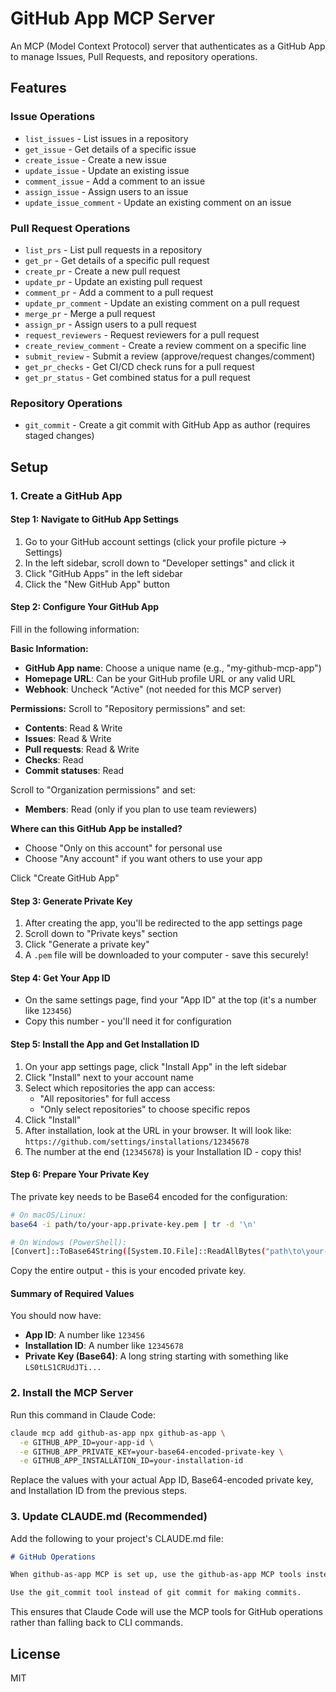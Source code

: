 # GitHub App MCP Server

An MCP (Model Context Protocol) server that authenticates as a GitHub App to manage Issues, Pull Requests, and repository operations.

## Features

### Issue Operations
- `list_issues` - List issues in a repository
- `get_issue` - Get details of a specific issue
- `create_issue` - Create a new issue
- `update_issue` - Update an existing issue
- `comment_issue` - Add a comment to an issue
- `assign_issue` - Assign users to an issue
- `update_issue_comment` - Update an existing comment on an issue

### Pull Request Operations
- `list_prs` - List pull requests in a repository
- `get_pr` - Get details of a specific pull request
- `create_pr` - Create a new pull request
- `update_pr` - Update an existing pull request
- `comment_pr` - Add a comment to a pull request
- `update_pr_comment` - Update an existing comment on a pull request
- `merge_pr` - Merge a pull request
- `assign_pr` - Assign users to a pull request
- `request_reviewers` - Request reviewers for a pull request
- `create_review_comment` - Create a review comment on a specific line
- `submit_review` - Submit a review (approve/request changes/comment)
- `get_pr_checks` - Get CI/CD check runs for a pull request
- `get_pr_status` - Get combined status for a pull request

### Repository Operations
- `git_commit` - Create a git commit with GitHub App as author (requires staged changes)

## Setup

### 1. Create a GitHub App

#### Step 1: Navigate to GitHub App Settings
1. Go to your GitHub account settings (click your profile picture → Settings)
2. In the left sidebar, scroll down to "Developer settings" and click it
3. Click "GitHub Apps" in the left sidebar
4. Click the "New GitHub App" button

#### Step 2: Configure Your GitHub App
Fill in the following information:

**Basic Information:**
- **GitHub App name**: Choose a unique name (e.g., "my-github-mcp-app")
- **Homepage URL**: Can be your GitHub profile URL or any valid URL
- **Webhook**: Uncheck "Active" (not needed for this MCP server)

**Permissions:**
Scroll to "Repository permissions" and set:
- **Contents**: Read & Write
- **Issues**: Read & Write  
- **Pull requests**: Read & Write
- **Checks**: Read
- **Commit statuses**: Read

Scroll to "Organization permissions" and set:
- **Members**: Read (only if you plan to use team reviewers)

**Where can this GitHub App be installed?**
- Choose "Only on this account" for personal use
- Choose "Any account" if you want others to use your app

Click "Create GitHub App"

#### Step 3: Generate Private Key
1. After creating the app, you'll be redirected to the app settings page
2. Scroll down to "Private keys" section
3. Click "Generate a private key"
4. A `.pem` file will be downloaded to your computer - save this securely!

#### Step 4: Get Your App ID
- On the same settings page, find your "App ID" at the top (it's a number like `123456`)
- Copy this number - you'll need it for configuration

#### Step 5: Install the App and Get Installation ID
1. On your app settings page, click "Install App" in the left sidebar
2. Click "Install" next to your account name
3. Select which repositories the app can access:
   - "All repositories" for full access
   - "Only select repositories" to choose specific repos
4. Click "Install"
5. After installation, look at the URL in your browser. It will look like:
   `https://github.com/settings/installations/12345678`
6. The number at the end (`12345678`) is your Installation ID - copy this!

#### Step 6: Prepare Your Private Key
The private key needs to be Base64 encoded for the configuration:

```bash
# On macOS/Linux:
base64 -i path/to/your-app.private-key.pem | tr -d '\n'

# On Windows (PowerShell):
[Convert]::ToBase64String([System.IO.File]::ReadAllBytes("path\to\your-app.private-key.pem"))
```

Copy the entire output - this is your encoded private key.

#### Summary of Required Values
You should now have:
- **App ID**: A number like `123456`
- **Installation ID**: A number like `12345678`  
- **Private Key (Base64)**: A long string starting with something like `LS0tLS1CRUdJTi...`

### 2. Install the MCP Server

Run this command in Claude Code:

```bash
claude mcp add github-as-app npx github-as-app \
  -e GITHUB_APP_ID=your-app-id \
  -e GITHUB_APP_PRIVATE_KEY=your-base64-encoded-private-key \
  -e GITHUB_APP_INSTALLATION_ID=your-installation-id
```

Replace the values with your actual App ID, Base64-encoded private key, and Installation ID from the previous steps.

### 3. Update CLAUDE.md (Recommended)

Add the following to your project's CLAUDE.md file:

```markdown
# GitHub Operations

When github-as-app MCP is set up, use the github-as-app MCP tools instead of the gh command for GitHub operations.

Use the git_commit tool instead of git commit for making commits.
```

This ensures that Claude Code will use the MCP tools for GitHub operations rather than falling back to CLI commands.

## License

MIT